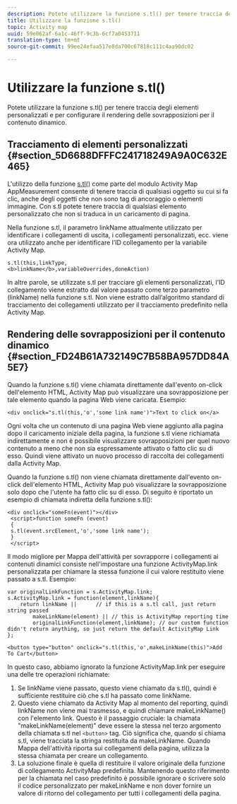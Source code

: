 ```yaml
---
description: Potete utilizzare la funzione s.tl() per tenere traccia degli elementi personalizzati e per configurare il rendering delle sovrapposizioni per il contenuto dinamico.
title: Utilizzare la funzione s.tl()
topic: Activity map
uuid: 59e062af-6a1c-46ff-9c3b-6cf7a0453711
translation-type: tm+mt
source-git-commit: 99ee24efaa517e8da700c67818c111c4aa90dc02

---
```



# Utilizzare la funzione s.tl()

Potete utilizzare la funzione s.tl() per tenere traccia degli elementi personalizzati e per configurare il rendering delle sovrapposizioni per il contenuto dinamico.

## Tracciamento di elementi personalizzati {#section_5D6688DFFFC241718249A9A0C632E465}

L'utilizzo della funzione [s.tl()](https://marketing.adobe.com/resources/help/en_US/sc/implement/function_tl.html) come parte del modulo Activity Map AppMeasurement consente di tenere traccia di qualsiasi oggetto su cui si fa clic, anche degli oggetti che non sono tag di ancoraggio o elementi immagine. Con s.tl potete tenere traccia di qualsiasi elemento personalizzato che non si traduca in un caricamento di pagina.

Nella funzione s.tl, il parametro linkName attualmente utilizzato per identificare i collegamenti di uscita, i collegamenti personalizzati, ecc. viene ora utilizzato anche per identificare l’ID collegamento per la variabile Activity Map.

```
s.tl(this,linkType, 
<b>linkName</b>,variableOverrides,doneAction)
```

In altre parole, se utilizzate s.tl per tracciare gli elementi personalizzati, l'ID collegamento viene estratto dal valore passato come terzo parametro (linkName) nella funzione s.tl. Non viene estratto dall’algoritmo standard di tracciamento dei collegamenti utilizzato per il tracciamento [](/help/analyze/activity-map/activitymap-link-tracking/activitymap-link-tracking-methodology.md) predefinito nella Activity Map.

## Rendering delle sovrapposizioni per il contenuto dinamico {#section_FD24B61A732149C7B58BA957DD84A5E7}

Quando la funzione s.tl() viene chiamata direttamente dall'evento on-click dell'elemento HTML, Activity Map può visualizzare una sovrapposizione per tale elemento quando la pagina Web viene caricata. Esempio:

```
<div onclick="s.tl(this,'o','some link name')">Text to click on</a>
```

Ogni volta che un contenuto di una pagina Web viene aggiunto alla pagina dopo il caricamento iniziale della pagina, la funzione s.tl viene richiamata indirettamente e non è possibile visualizzare sovrapposizioni per quel nuovo contenuto a meno che non sia espressamente attivato o fatto clic su di esso. Quindi viene attivato un nuovo processo di raccolta dei collegamenti dalla Activity Map.

Quando la funzione s.tl() non viene chiamata direttamente dall'evento on-click dell'elemento HTML, Activity Map può visualizzare la sovrapposizione solo dopo che l'utente ha fatto clic su di esso. Di seguito è riportato un esempio di chiamata indiretta della funzione s.tl():

```
<div onclick="someFn(event)"></div> 
 <script>function someFn (event) 
 {    
 s.tl(event.srcElement,'o','some link name'); 
 } 
 </script>
```

Il modo migliore per Mappa dell'attività per sovrapporre i collegamenti ai contenuti dinamici consiste nell'impostare una funzione ActivityMap.link personalizzata per chiamare la stessa funzione il cui valore restituito viene passato a s.tl. Esempio:

```
var originalLinkFunction = s.ActivityMap.link; 
s.ActivityMap.link = function(element,linkName){ 
    return linkName ||      // if this is a s.tl call, just return string passed 
        makeLinkName(element) || // this is ActivityMap reporting time 
        originalLinkFunction(element,linkName); // our custom function didn't return anything, so just return the default ActivityMap Link 
};
```

```
<button type="button" onclick="s.tl(this,'o',makeLinkName(this)">Add To Cart</button>
```

In questo caso, abbiamo ignorato la funzione ActivityMap.link per eseguire una delle tre operazioni richiamate:

1. Se linkName viene passato, questo viene chiamato da s.tl(), quindi è sufficiente restituire ciò che s.tl ha passato come linkName.
1. Questo viene chiamato da Activity Map al momento del reporting, quindi linkName non viene mai trasmesso, e quindi chiamare makeLinkName() con l'elemento link. Questo è il passaggio cruciale: la chiamata "makeLinkName(element)" deve essere la stessa nel terzo argomento della chiamata s.tl nel `<button>` tag. Ciò significa che, quando si chiama s.tl, viene tracciata la stringa restituita da makeLinkName. Quando Mappa dell'attività riporta sui collegamenti della pagina, utilizza la stessa chiamata per creare un collegamento.
1. La soluzione finale è quella di restituire il valore originale della funzione di collegamento ActivityMap predefinita. Mantenendo questo riferimento per la chiamata nel caso predefinito è possibile ignorare o scrivere solo il codice personalizzato per makeLinkName e non dover fornire un valore di ritorno del collegamento per tutti i collegamenti della pagina.
